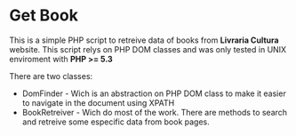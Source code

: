 Get Book
========

This is a simple PHP script to retreive data of books from **Livraria Cultura** website.
This script relys on PHP DOM classes and was only tested in UNIX enviroment with  **PHP >= 5.3**

There are two classes:

* DomFinder - Wich is an abstraction on PHP DOM class to make it easier to navigate in the document using XPATH
* BookRetreiver - Wich do most of the work. There are methods to search and retreive some especific data from book pages.
